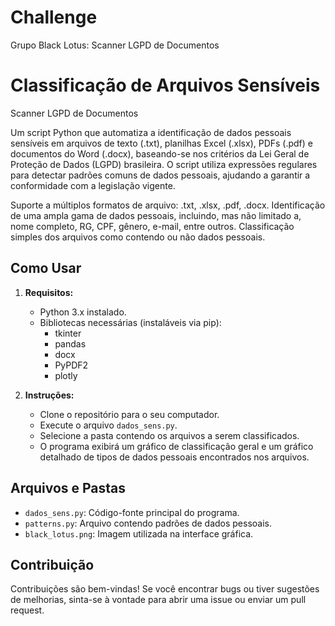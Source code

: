 # Challenge
Grupo Black Lotus: Scanner LGPD de Documentos

# Classificação de Arquivos Sensíveis

Scanner LGPD de Documentos

Um script Python que automatiza a identificação de dados pessoais sensíveis em arquivos de texto (.txt), planilhas Excel (.xlsx), PDFs (.pdf) e documentos do Word (.docx), baseando-se nos critérios da Lei Geral de Proteção de Dados (LGPD) brasileira. O script utiliza expressões regulares para detectar padrões comuns de dados pessoais, ajudando a garantir a conformidade com a legislação vigente.

Suporte a múltiplos formatos de arquivo: .txt, .xlsx, .pdf, .docx. Identificação de uma ampla gama de dados pessoais, incluindo, mas não limitado a, nome completo, RG, CPF, gênero, e-mail, entre outros. Classificação simples dos arquivos como contendo ou não dados pessoais.

## Como Usar

1. **Requisitos:**
   - Python 3.x instalado.
   - Bibliotecas necessárias (instaláveis via pip):
     - tkinter
     - pandas
     - docx
     - PyPDF2
     - plotly

2. **Instruções:**
   - Clone o repositório para o seu computador.
   - Execute o arquivo `dados_sens.py`.
   - Selecione a pasta contendo os arquivos a serem classificados.
   - O programa exibirá um gráfico de classificação geral e um gráfico detalhado de tipos de dados pessoais encontrados nos arquivos.

## Arquivos e Pastas

- `dados_sens.py`: Código-fonte principal do programa.
- `patterns.py`: Arquivo contendo padrões de dados pessoais.
- `black_lotus.png`: Imagem utilizada na interface gráfica.

## Contribuição

Contribuições são bem-vindas! Se você encontrar bugs ou tiver sugestões de melhorias, sinta-se à vontade para abrir uma issue ou enviar um pull request.
